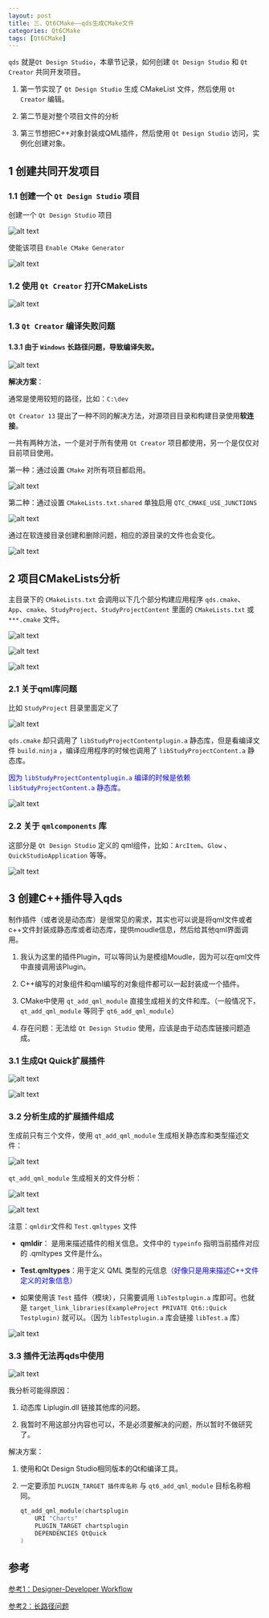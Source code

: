 ```yaml
---
layout: post
title: 三、Qt6CMake——qds生成CMake文件
categories: Qt6CMake
tags: [Qt6CMake]
---
```



`qds` 就是`Qt Design Studio`，本章节记录，如何创建 `Qt Design Studio` 和 `Qt Creator` 共同开发项目。

1. 第一节实现了 `Qt Design Studio` 生成 CMakeList 文件，然后使用 `Qt Creator` 编辑。

2. 第二节是对整个项目文件的分析

3. 第三节想把C++对象封装成QML插件，然后使用 `Qt Design Studio` 访问，实例化创建对象。

## 1 创建共同开发项目

### 1.1 创建一个 `Qt Design Studio` 项目

创建一个 `Qt Design Studio` 项目

![alt text](/assets/Qt6/cmake_03_qds/image/image.png)

使能该项目 `Enable CMake Generator`

![alt text](/assets/Qt6/cmake_03_qds/image/image-1.png)

### 1.2 使用 `Qt Creator` 打开CMakeLists

![alt text](/assets/Qt6/cmake_03_qds/image/image-2.png)

### 1.3 `Qt Creator` 编译失败问题

#### 1.3.1 由于 `Windows` 长路径问题，导致编译失败。

![alt text](/assets/Qt6/cmake_03_qds/image/image-3.png)

**解决方案**：

通常是使用较短的路径，比如：`C:\dev`

`Qt Creator 13` 提出了一种不同的解决方法，对源项目目录和构建目录使用**软连接**。

一共有两种方法，一个是对于所有使用 `Qt Creator` 项目都使用，另一个是仅仅对目前项目使用。

第一种：通过设置 `CMake` 对所有项目都启用。

![alt text](/assets/Qt6/cmake_03_qds/image/image-4.png)

第二种：通过设置 `CMakeLists.txt.shared` 单独启用 `QTC_CMAKE_USE_JUNCTIONS` 

![alt text](/assets/Qt6/cmake_03_qds/image/image-6.png)

通过在软连接目录创建和删除问题，相应的源目录的文件也会变化。

![alt text](/assets/Qt6/cmake_03_qds/image/image-5.png)

## 2 项目CMakeLists分析
主目录下的 `CMakeLists.txt` 会调用以下几个部分构建应用程序 `qds.cmake`、`App`、`cmake`、`StudyProject`、`StudyProjectContent` 里面的 `CMakeLists.txt` 或 `***.cmake` 文件。

![alt text](/assets/Qt6/cmake_03_qds/image/image-7.png)

![alt text](/assets/Qt6/cmake_03_qds/image/image-8.png)

![alt text](/assets/Qt6/cmake_03_qds/image/image-9.png)

### 2.1 关于qml库问题

比如 `StudyProject` 目录里面定义了

![alt text](/assets/Qt6/cmake_03_qds/image/image-10.png)

`qds.cmake` 却只调用了 `libStudyProjectContentplugin.a` 静态库，但是看编译文件 `build.ninja` ，编译应用程序的时候也调用了 `libStudyProjectContent.a` 静态库。

<font color="blue">因为 `libStudyProjectContentplugin.a` 编译的时候是依赖  `libStudyProjectContent.a` 静态库。</font>

![alt text](/assets/Qt6/cmake_03_qds/image/image-11.png)

### 2.2 关于 `qmlcomponents` 库

这部分是 `Qt Design Studio` 定义的 qml组件，比如：`ArcItem`、`Glow` 、`QuickStudioApplication` 等等。

![alt text](/assets/Qt6/cmake_03_qds/image/image-12.png)

## 3 创建C++插件导入qds


制作插件（或者说是动态库）是很常见的需求，其实也可以说是将qml文件或者c++文件封装成静态库或者动态库，提供moudle信息，然后给其他qml界面调用。

1. 我认为这里的插件Plugin，可以等同认为是模组Moudle，因为可以在qml文件中直接调用该Plugin。

2. C++编写的对象组件和qml编写的对象组件都可以一起封装成一个插件。

3. CMake中使用 `qt_add_qml_module` 直接生成相关的文件和库。（一般情况下，`qt_add_qml_module` 等同于 `qt6_add_qml_module`）

4. 存在问题：无法给 `Qt Design Studio` 使用，应该是由于动态库链接问题造成。

### 3.1 生成Qt Quick扩展插件

![alt text](/assets/Qt6/cmake_03_qds/extension_plugin_image/image.png)

![alt text](/assets/Qt6/cmake_03_qds/extension_plugin_image/image-1.png)

### 3.2 分析生成的扩展插件组成

生成前只有三个文件，使用 `qt_add_qml_module` 生成相关静态库和类型描述文件：

![alt text](/assets/Qt6/cmake_03_qds/extension_plugin_image/image-2.png)

`qt_add_qml_module` 生成相关的文件分析：

![alt text](/assets/Qt6/cmake_03_qds/extension_plugin_image/image-4.png)

![alt text](/assets/Qt6/cmake_03_qds/extension_plugin_image/image-3.png)

注意：`qmldir`文件和 `Test.qmltypes` 文件

- **qmldir**： 是用来描述插件的相关信息。文件中的 `typeinfo` 指明当前插件对应的 .qmltypes 文件是什么。

- **Test.qmltypes**：用于定义 QML 类型的元信息<font color="blue">（好像只是用来描述C++文件定义的对象信息）</font>

- 如果使用该 `Test` 插件（模块），只需要调用 `libTestplugin.a` 库即可。也就是 `target_link_libraries(ExampleProject PRIVATE Qt6::Quick Testplugin)` 就可以。（因为 `libTestplugin.a` 库会链接 `libTest.a` 库）

![alt text](/assets/Qt6/cmake_03_qds/extension_plugin_image/image-5.png)

### 3.3 插件无法再qds中使用

![alt text](/assets/Qt6/cmake_03_qds/extension_plugin_image/image-6.png)

我分析可能得原因：

1. 动态库 Liplugin.dll 链接其他库的问题。

2. 我暂时不用这部分内容也可以，不是必须要解决的问题，所以暂时不做研究了。

解决方案：

1. 使用和Qt Design Studio相同版本的Qt和编译工具。

2. 一定要添加 `PLUGIN_TARGET 插件库名称` 与 `qt6_add_qml_module` 目标名称相同。

    ```c
    qt_add_qml_module(chartsplugin
        URI "Charts"
        PLUGIN_TARGET chartsplugin
        DEPENDENCIES QtQuick
    )
    ```

## 参考

[参考1：Designer-Developer Workflow](https://doc.qt.io/qtdesignstudio/studio-designer-developer-workflow.html)

[参考2：长路径问题](https://www.qt.io/blog/qt-creator-13-cmake-update)
